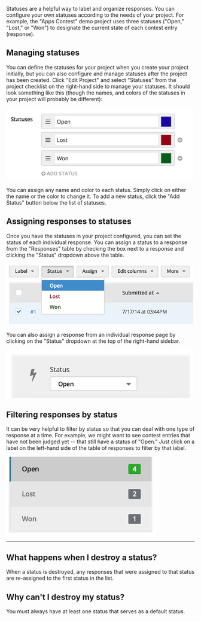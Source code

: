 Statuses are a helpful way to label and organize responses. You can configure your own statuses according to the needs of your project. For example, the "Apps Contest" demo project uses three statuses ("Open," "Lost," or "Won") to designate the current state of each contest entry (response).

## Managing statuses

You can define the statuses for your project when you create your project initially, but you can also configure and manage statuses after the project has been created. Click "Edit Project" and select "Statuses" from the project checklist on the right-hand side to manage your statuses. It should look something like this (though the names, and colors of the statuses in your project will probably be different): 

![statuses](../images/screenshot_statuses.png)

You can assign any name and color to each status. Simply click on either the name or the color to change it. To add a new status, click the "Add Status" button below the list of statuses.

## Assigning responses to statuses

Once you have the statuses in your project configured, you can set the status of each individual response. You can assign a status to a response from the "Responses" table by checking the box next to a response and clicking the "Status" dropdown above the table.

![assign status](../images/screenshot_assign_status1.png)

You can also assign a response from an individual response page by clicking on the "Status" dropdown at the top of the right-hand sidebar.

![assign status](../images/screenshot_assign_status2.png)

## Filtering responses by status

It can be very helpful to filter by status so that you can deal with one type of response at a time. For example, we might want to see contest entries that have not been judged yet -- that still have a status of "Open." Just click on a label on the left-hand side of the table of responses to filter by that label.

![filter status](../images/screenshot_filter_status.png)

---

## What happens when I destroy a status?
When a status is destroyed, any responses that were assigned to that status are re-assigned to the first status in the list.

## Why can't I destroy my status?
You must always have at least one status that serves as a default status.
